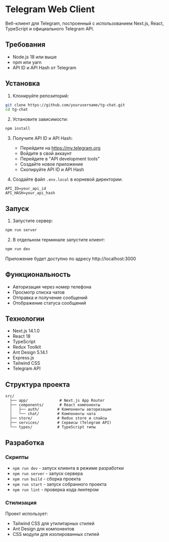 # Telegram Web Client

Веб-клиент для Telegram, построенный с использованием Next.js, React, TypeScript и официального Telegram API.

## Требования

- Node.js 18 или выше
- npm или yarn
- API ID и API Hash от Telegram

## Установка

1. Клонируйте репозиторий:
```bash
git clone https://github.com/yourusername/tg-chat.git
cd tg-chat
```

2. Установите зависимости:
```bash
npm install
```

3. Получите API ID и API Hash:
   - Перейдите на https://my.telegram.org
   - Войдите в свой аккаунт
   - Перейдите в "API development tools"
   - Создайте новое приложение
   - Скопируйте API ID и API Hash

4. Создайте файл `.env.local` в корневой директории:
```env
API_ID=your_api_id
API_HASH=your_api_hash
```

## Запуск

1. Запустите сервер:
```bash
npm run server
```

2. В отдельном терминале запустите клиент:
```bash
npm run dev
```

Приложение будет доступно по адресу http://localhost:3000

## Функциональность

- Авторизация через номер телефона
- Просмотр списка чатов
- Отправка и получение сообщений
- Отображение статуса сообщений

## Технологии

- Next.js 14.1.0
- React 18
- TypeScript
- Redux Toolkit
- Ant Design 5.14.1
- Express.js
- Tailwind CSS
- Telegram API

## Структура проекта

```
src/
  ├── app/              # Next.js App Router
  ├── components/       # React компоненты
  │   ├── auth/        # Компоненты авторизации
  │   └── chat/        # Компоненты чата
  ├── store/           # Redux store и слайсы
  ├── services/        # Сервисы (Telegram API)
  └── types/           # TypeScript типы
```

## Разработка

### Скрипты

- `npm run dev` - запуск клиента в режиме разработки
- `npm run server` - запуск сервера
- `npm run build` - сборка проекта
- `npm run start` - запуск собранного проекта
- `npm run lint` - проверка кода линтером

### Стилизация

Проект использует:
- Tailwind CSS для утилитарных стилей
- Ant Design для компонентов
- CSS модули для изолированных стилей